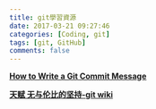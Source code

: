 ```yaml
---
title: git學習資源
date: 2017-03-21 09:27:46
categories: [Coding, git]
tags: [git, GitHub]
comments: false
---
```


**[How to Write a Git Commit Message](https://chris.beams.io/posts/git-commit/)**

**[天赋 无与伦比的坚持-git wiki](http://perthcharles.github.io/categories/wiki-GIT/)**